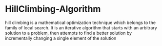 # HillClimbing-Algorithm
hill climbing is a mathematical optimization technique which belongs to the family of local search. It is an iterative algorithm that starts with an arbitrary solution to a problem, then attempts to find a better solution by incrementally changing a single element of the solution
